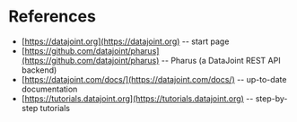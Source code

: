 # References

- [https://datajoint.org](https://datajoint.org) -- start page
- [https://github.com/datajoint/pharus](https://github.com/datajoint/pharus) -- Pharus (a DataJoint REST API backend)
- [https://datajoint.com/docs/](https://datajoint.com/docs/) -- up-to-date documentation
- [https://tutorials.datajoint.org](https://tutorials.datajoint.org) -- step-by-step tutorials
